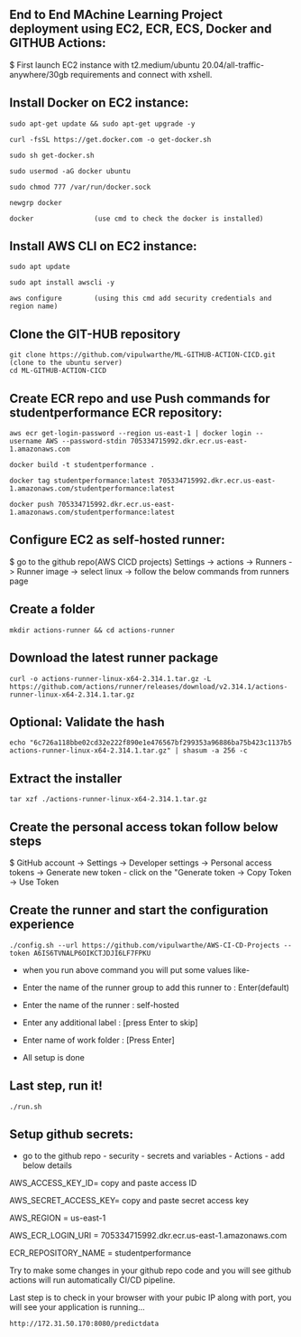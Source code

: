 ## End to End MAchine Learning Project deployment using EC2, ECR, ECS, Docker and GITHUB Actions:

$ First launch EC2 instance with t2.medium/ubuntu 20.04/all-traffic-anywhere/30gb requirements and connect with xshell.

## Install Docker on EC2 instance:

    sudo apt-get update && sudo apt-get upgrade -y

    curl -fsSL https://get.docker.com -o get-docker.sh

    sudo sh get-docker.sh

    sudo usermod -aG docker ubuntu

    sudo chmod 777 /var/run/docker.sock

    newgrp docker

    docker               (use cmd to check the docker is installed)

## Install AWS CLI on EC2 instance:

    sudo apt update

    sudo apt install awscli -y

    aws configure        (using this cmd add security credentials and region name)

## Clone the GIT-HUB repository

    git clone https://github.com/vipulwarthe/ML-GITHUB-ACTION-CICD.git   (clone to the ubuntu server)
    cd ML-GITHUB-ACTION-CICD

## Create ECR repo and use Push commands for studentperformance ECR repository:

    aws ecr get-login-password --region us-east-1 | docker login --username AWS --password-stdin 705334715992.dkr.ecr.us-east-1.amazonaws.com

    docker build -t studentperformance .

    docker tag studentperformance:latest 705334715992.dkr.ecr.us-east-1.amazonaws.com/studentperformance:latest

    docker push 705334715992.dkr.ecr.us-east-1.amazonaws.com/studentperformance:latest

## Configure EC2 as self-hosted runner:

$ go to the github repo(AWS CICD projects) Settings -> actions -> Runners -> Runner image -> select linux -> follow the below commands from runners page

## Create a folder

    mkdir actions-runner && cd actions-runner

## Download the latest runner package

    curl -o actions-runner-linux-x64-2.314.1.tar.gz -L https://github.com/actions/runner/releases/download/v2.314.1/actions-runner-linux-x64-2.314.1.tar.gz

## Optional: Validate the hash

    echo "6c726a118bbe02cd32e222f890e1e476567bf299353a96886ba75b423c1137b5  actions-runner-linux-x64-2.314.1.tar.gz" | shasum -a 256 -c

## Extract the installer

    tar xzf ./actions-runner-linux-x64-2.314.1.tar.gz

## Create the personal access tokan follow below steps

$ GitHub account -> Settings -> Developer settings -> Personal access tokens -> Generate new token - click on the "Generate token -> Copy Token -> Use Token

## Create the runner and start the configuration experience

    ./config.sh --url https://github.com/vipulwarthe/AWS-CI-CD-Projects --token A6IS6TVNALP6OIKCTJDJI6LF7FPKU

* when you run above command you will put some values like-
  
* Enter the name of the runner group to add this runner to : Enter(default)
* Enter the name of the runner : self-hosted
* Enter any additional label : [press Enter to skip]
* Enter name of work folder : [Press Enter]
* All setup is done

## Last step, run it!

    ./run.sh

## Setup github secrets:

* go to the github repo - security - secrets and variables - Actions - add below details

AWS_ACCESS_KEY_ID= copy and paste access ID

AWS_SECRET_ACCESS_KEY= copy and paste secret access key

AWS_REGION = us-east-1

AWS_ECR_LOGIN_URI = 705334715992.dkr.ecr.us-east-1.amazonaws.com

ECR_REPOSITORY_NAME = studentperformance

Try to make some changes in your github repo code and you will see github actions will run automatically CI/CD pipeline.

Last step is to check in your browser with your pubic IP along with port, you will see your application is running...

    http://172.31.50.170:8080/predictdata
